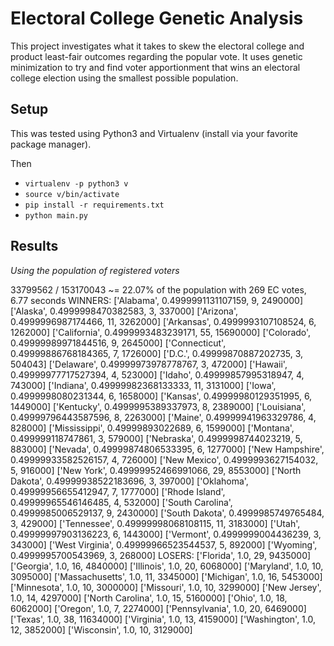 # Electoral College Genetic Analysis

This project investigates what it takes to skew the electoral college and product least-fair outcomes regarding the popular vote.  It uses genetic minimization to try and find voter apportionment that wins an electoral college election using the smallest possible population.

## Setup

This was tested using Python3 and Virtualenv (install via your favorite package manager).

Then
* `virtualenv -p python3 v`
* `source v/bin/activate`
* `pip install -r requirements.txt`
* `python main.py`

## Results

*Using the population of registered voters*

33799562 / 153170043 ~= 22.07% of the population with 269 EC votes, 6.77 seconds
WINNERS:
['Alabama', 0.4999991131107159, 9, 2490000]
['Alaska', 0.4999998470382583, 3, 337000]
['Arizona', 0.4999996987174466, 11, 3262000]
['Arkansas', 0.4999993107108524, 6, 1262000]
['California', 0.4999993483239171, 55, 15690000]
['Colorado', 0.49999989971844516, 9, 2645000]
['Connecticut', 0.49999886768184365, 7, 1726000]
['D.C.', 0.49999870887202735, 3, 504043]
['Delaware', 0.49999973978778767, 3, 472000]
['Hawaii', 0.49999977717527394, 4, 523000]
['Idaho', 0.49999857995318947, 4, 743000]
['Indiana', 0.49999982368133333, 11, 3131000]
['Iowa', 0.4999998080231344, 6, 1658000]
['Kansas', 0.49999980129351995, 6, 1449000]
['Kentucky', 0.4999995389337973, 8, 2389000]
['Louisiana', 0.49999796443587596, 8, 2263000]
['Maine', 0.49999941963329786, 4, 828000]
['Mississippi', 0.49999893022689, 6, 1599000]
['Montana', 0.499999118747861, 3, 579000]
['Nebraska', 0.4999998744023219, 5, 883000]
['Nevada', 0.49999874806533395, 6, 1277000]
['New Hampshire', 0.49999933582526157, 4, 726000]
['New Mexico', 0.4999993627154032, 5, 916000]
['New York', 0.49999952466991066, 29, 8553000]
['North Dakota', 0.49999938522183696, 3, 397000]
['Oklahoma', 0.49999956655412947, 7, 1777000]
['Rhode Island', 0.49999965546146485, 4, 532000]
['South Carolina', 0.4999985006529137, 9, 2430000]
['South Dakota', 0.4999985749765484, 3, 429000]
['Tennessee', 0.49999998068108115, 11, 3183000]
['Utah', 0.49999997903136223, 6, 1443000]
['Vermont', 0.4999999004436239, 3, 343000]
['West Virginia', 0.49999966523544537, 5, 892000]
['Wyoming', 0.4999995700543969, 3, 268000]
LOSERS:
['Florida', 1.0, 29, 9435000]
['Georgia', 1.0, 16, 4840000]
['Illinois', 1.0, 20, 6068000]
['Maryland', 1.0, 10, 3095000]
['Massachusetts', 1.0, 11, 3345000]
['Michigan', 1.0, 16, 5453000]
['Minnesota', 1.0, 10, 3000000]
['Missouri', 1.0, 10, 3299000]
['New Jersey', 1.0, 14, 4297000]
['North Carolina', 1.0, 15, 5160000]
['Ohio', 1.0, 18, 6062000]
['Oregon', 1.0, 7, 2274000]
['Pennsylvania', 1.0, 20, 6469000]
['Texas', 1.0, 38, 11634000]
['Virginia', 1.0, 13, 4159000]
['Washington', 1.0, 12, 3852000]
['Wisconsin', 1.0, 10, 3129000]
